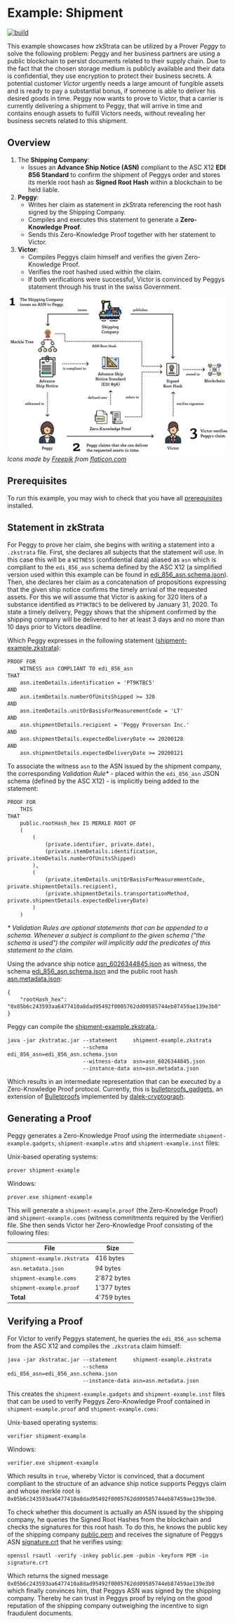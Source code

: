 # Example: Shipment
[![build](https://github.com/MarcKloter/zkStrata/workflows/example%3A%20shipment/badge.svg)](https://github.com/MarcKloter/zkStrata/actions?query=workflow:"example:+shipment")

This example showcases how zkStrata can be utilized by a Prover _Peggy_ to solve the following problem: Peggy and her business partners are using a public blockchain to persist documents related to their supply chain. Due to the fact that the chosen storage medium is publicly available and their data is confidential, they use encryption to protect their business secrets. A potential customer _Victor_ urgently needs a large amount of fungible assets and is ready to pay a substantial bonus, if someone is able to deliver his desired goods in time. Peggy now wants to prove to Victor, that a carrier is currently delivering a shipment to Peggy, that will arrive in time and contains enough assets to fulfill Victors needs, without revealing her business secrets related to this shipment.

## Overview
1) The **Shipping Company**:
   - Issues an **Advance Ship Notice (ASN)** compliant to the ASC X12 **EDI 856 Standard** to confirm the shipment of Peggys order and stores its merkle root hash as **Signed Root Hash** within a blockchain to be held liable.
2) **Peggy**:
   - Writes her claim as statement in zkStrata referencing the root hash signed by the Shipping Company.
   - Compiles and executes this statement to generate a **Zero-Knowledge Proof**.
   - Sends this Zero-Knowledge Proof together with her statement to Victor.
3) **Victor**:
   - Compiles Peggys claim himself and verifies the given Zero-Knowledge Proof.
   - Verifies the root hashed used within the claim.
   - If both verifications were successful, Victor is convinced by Peggys statement through his trust in the swiss Government.

![overview](overview.jpg)
_Icons made by [Freepik](https://www.flaticon.com/authors/freepik) from [flaticon.com](https://www.flaticon.com)_

## Prerequisites
To run this example, you may wish to check that you have all [prerequisites](../) installed.

## Statement in zkStrata
For Peggy to prove her claim, she begins with writing a statement into a `.zkstrata` file. First, she declares all subjects that the statement will use. In this case this will be a `WITNESS` (confidential data) aliased as `asn` which is compliant to the `edi_856_asn` schema defined by the ASC X12 (a simplified version used within this example can be found in [edi_856_asn.schema.json](edi_856_asn.schema.json)). Then, she declares her claim as a concatenation of propositions expressing that the given ship notice confirms the timely arrival of the requested assets. For this we will assume that Victor is asking for 320 liters of a substance identified as `PT9KTBC5` to be delivered by January 31, 2020. To state a timely delivery, Peggy shows that the shipment confirmed by the shipping company will be delivered to her at least 3 days and no more than 10 days prior to Victors deadline.

Which Peggy expresses in the following statement ([shipment-example.zkstrata](shipment-example.zkstrata)):

```
PROOF FOR
    WITNESS asn COMPLIANT TO edi_856_asn
THAT
    asn.itemDetails.identification = 'PT9KTBC5'
AND
    asn.itemDetails.numberOfUnitsShipped >= 320
AND
    asn.itemDetails.unitOrBasisForMeasurementCode = 'LT'
AND
    asn.shipmentDetails.recipient = 'Peggy Proverson Inc.'
AND
    asn.shipmentDetails.expectedDeliveryDate <= 20200128
AND
    asn.shipmentDetails.expectedDeliveryDate >= 20200121
```

To associate the witness `asn` to the ASN issued by the shipment company, the corresponding _Validation Rule*_ - placed within the `edi_856_asn` JSON schema (defined by the ASC X12) - is implicitly being added to the statement:

```
PROOF FOR 
    THIS 
THAT 
    public.rootHash_hex IS MERKLE ROOT OF 
    (
        (
            (private.identifier, private.date), 
            (private.itemDetails.identification, private.itemDetails.numberOfUnitsShipped)
        ),
        (
            (private.itemDetails.unitOrBasisForMeasurementCode, private.shipmentDetails.recipient), 
            (private.shipmentDetails.transportationMethod, private.shipmentDetails.expectedDeliveryDate)
        )
    )
```
_* Validation Rules are optional statements that can be appended to a schema. Whenever a subject is compliant to the given schema ("the schema is used") the compiler will implicitly add the predicates of this statement to the claim._

Using the advance ship notice [asn_6026344845.json](asn_6026344845.json) as witness, the schema [edi_856_asn.schema.json](edi_856_asn.schema.json) and the public root hash [asn.metadata.json](asn.metadata.json):

```
{
    "rootHash_hex": "0x05b6c243593aa6477410a8dad95492f0005762dd09585744eb87459ae139e3b0"
}
```

Peggy can compile the [shipment-example.zkstrata](shipment-example.zkstrata),:

```
java -jar zkstratac.jar --statement     shipment-example.zkstrata
                        --schema        edi_856_asn=edi_856_asn.schema.json
                        --witness-data  asn=asn_6026344845.json
                        --instance-data asn=asn.metadata.json
```

Which results in an intermediate representation that can be executed by a Zero-Knowledge Proof protocol. Currently, this is [bulletproofs_gadgets](https://github.com/MarcKloter/bulletproofs_gadgets), an extension of [Bulletproofs](https://crypto.stanford.edu/bulletproofs/) implemented by [dalek-cryptograph](https://github.com/dalek-cryptography/bulletproofs).

## Generating a Proof
Peggy generates a Zero-Knowledge Proof using the intermediate `shipment-example.gadgets`, `shipment-example.wtns` and `shipment-example.inst` files:

Unix-based operating systems:
```
prover shipment-example
```

Windows:
```
prover.exe shipment-example
```

This will generate a `shipment-example.proof` (the Zero-Knowledge Proof) and `shipment-example.coms` (witness commitments required by the Verifier) file. She then sends Victor her Zero-Knowledge Proof consisting of the following files:

| File | Size |
| ---- | ---- |
| `shipment-example.zkstrata` | 416 bytes |
| `asn.metadata.json` | 94 bytes |
| `shipment-example.coms` | 2'872 bytes |
| `shipment-example.proof` | 1'377 bytes |
| **Total** | 4'759 bytes |

## Verifying a Proof
For Victor to verify Peggys statement, he queries the `edi_856_asn` schema from the ASC X12 and compiles the `.zkstrata` claim himself:

```
java -jar zkstratac.jar --statement     shipment-example.zkstrata
                        --schema        edi_856_asn=edi_856_asn.schema.json
                        --instance-data asn=asn.metadata.json
```

This creates the `shipment-example.gadgets` and `shipment-example.inst` files that can be used to verify Peggys Zero-Knowledge Proof contained in `shipment-example.proof` and `shipment-example.coms`:

Unix-based operating systems:
```
verifier shipment-example
```

Windows:
```
verifier.exe shipment-example
```

Which results in `true`, whereby Victor is convinced, that a document compliant to the structure of an advance ship notice supports Peggys claim and whose merkle root is `0x05b6c243593aa6477410a8dad95492f0005762dd09585744eb87459ae139e3b0`. 

To check whether this document is actually an ASN issued by the shipping company, he queries the Signed Root Hashes from the blockchain and checks the signatures for this root hash. To do this, he knows the public key of the shipping company [public.pem](public.pem) and receives the signature of Peggys ASN [signature.crt](signature.crt) that he verifies using:

```
openssl rsautl -verify -inkey public.pem -pubin -keyform PEM -in signature.crt
```

Which returns the signed message `0x05b6c243593aa6477410a8dad95492f0005762dd09585744eb87459ae139e3b0` which finally convinces him, that Peggys ASN was signed by the shipping company. Thereby he can trust in Peggys proof by relying on the good reputation of the shipping company outweighing the incentive to sign fraudulent documents.
